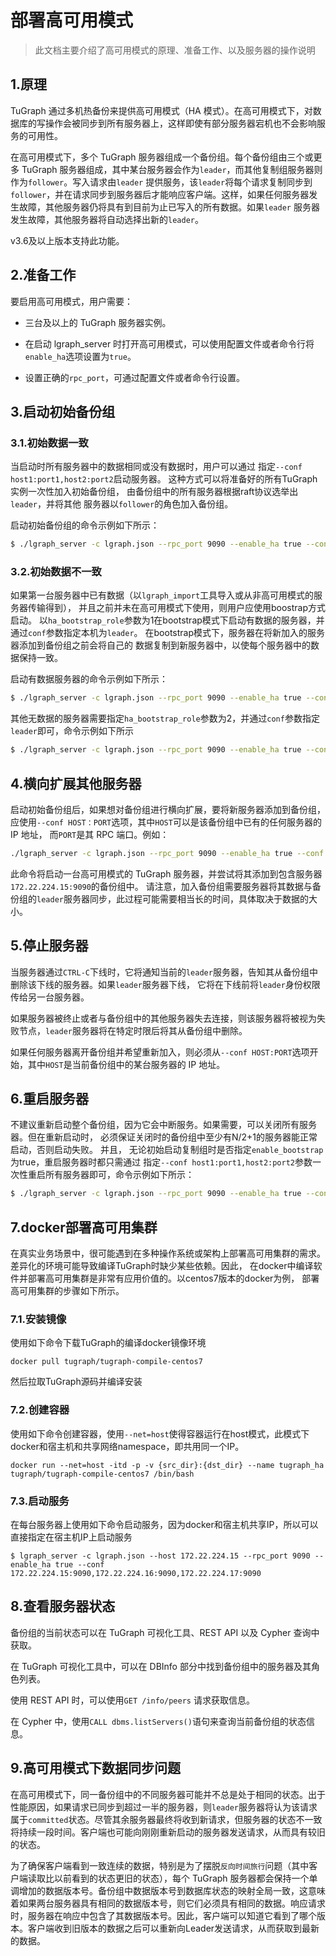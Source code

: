 # 部署高可用模式

> 此文档主要介绍了高可用模式的原理、准备工作、以及服务器的操作说明

## 1.原理

TuGraph 通过多机热备份来提供高可用模式（HA 模式）。在高可用模式下，对数据库的写操作会被同步到所有服务器上，这样即使有部分服务器宕机也不会影响服务的可用性。

在高可用模式下，多个 TuGraph 服务器组成一个备份组。每个备份组由三个或更多 TuGraph 服务器组成，其中某台服务器会作为`leader`，而其他复制组服务器则作为`follower`。写入请求由`leader`
提供服务，该`leader`将每个请求复制同步到`follower`，并在请求同步到服务器后才能响应客户端。这样，如果任何服务器发生故障，其他服务器仍将具有到目前为止已写入的所有数据。如果`leader`
服务器发生故障，其他服务器将自动选择出新的`leader`。

v3.6及以上版本支持此功能。

## 2.准备工作

要启用高可用模式，用户需要：

- 三台及以上的 TuGraph 服务器实例。

- 在启动 lgraph_server 时打开高可用模式，可以使用配置文件或者命令行将`enable_ha`选项设置为`true`。

- 设置正确的`rpc_port`，可通过配置文件或者命令行设置。

## 3.启动初始备份组

### 3.1.初始数据一致

当启动时所有服务器中的数据相同或没有数据时，用户可以通过
指定`--conf host1:port1,host2:port2`启动服务器。
这种方式可以将准备好的所有TuGraph实例一次性加入初始备份组，
由备份组中的所有服务器根据raft协议选举出`leader`，并将其他
服务器以`follower`的角色加入备份组。

启动初始备份组的命令示例如下所示：

```bash
$ ./lgraph_server -c lgraph.json --rpc_port 9090 --enable_ha true --conf 172.22.224.15:9090,172.22.224.16:9090,172.22.224.17:9090
```

### 3.2.初始数据不一致

如果第一台服务器中已有数据（以`lgraph_import`工具导入或从非高可用模式的服务器传输得到），
并且之前并未在高可用模式下使用，则用户应使用boostrap方式启动。
以`ha_bootstrap_role`参数为1在bootstrap模式下启动有数据的服务器，并通过`conf`参数指定本机为`leader`。
在bootstrap模式下，服务器在将新加入的服务器添加到备份组之前会将自己的
数据复制到新服务器中，以使每个服务器中的数据保持一致。

启动有数据服务器的命令示例如下所示：

```bash
$ ./lgraph_server -c lgraph.json --rpc_port 9090 --enable_ha true --conf 172.22.224.15:9090 --ha_bootstrap_role 1
```

其他无数据的服务器需要指定`ha_bootstrap_role`参数为2，并通过`conf`参数指定`leader`即可，命令示例如下所示

```bash
$ ./lgraph_server -c lgraph.json --rpc_port 9090 --enable_ha true --conf 172.22.224.15:9090 --ha_bootstrap_role 2
```

## 4.横向扩展其他服务器

启动初始备份组后，如果想对备份组进行横向扩展，要将新服务器添加到备份组，
应使用`--conf HOST：PORT`选项，其中`HOST`可以是该备份组中已有的任何服务器的 IP 地址，
而`PORT`是其 RPC 端口。例如：

```bash
./lgraph_server -c lgraph.json --rpc_port 9090 --enable_ha true --conf 172.22.224.15:9090
```

此命令将启动一台高可用模式的 TuGraph 服务器，并尝试将其添加到包含服务器`172.22.224.15:9090`的备份组中。
请注意，加入备份组需要服务器将其数据与备份组的`leader`服务器同步，此过程可能需要相当长的时间，具体取决于数据的大小。

## 5.停止服务器

当服务器通过`CTRL-C`下线时，它将通知当前的`leader`服务器，告知其从备份组中删除该下线的服务器。如果`leader`服务器下线，
它将在下线前将`leader`身份权限传给另一台服务器。

如果服务器被终止或者与备份组中的其他服务器失去连接，则该服务器将被视为失败节点，`leader`服务器将在特定时限后将其从备份组中删除。

如果任何服务器离开备份组并希望重新加入，则必须从`--conf HOST:PORT`选项开始，其中`HOST`是当前备份组中的某台服务器的 IP 地址。

## 6.重启服务器

不建议重新启动整个备份组，因为它会中断服务。如果需要，可以关闭所有服务器。但在重新启动时，
必须保证关闭时的备份组中至少有N/2+1的服务器能正常启动，否则启动失败。 并且，
无论初始启动复制组时是否指定`enable_bootstrap`为true，重启服务器时都只需通过
指定`--conf host1:port1,host2:port2`参数一次性重启所有服务器即可，命令示例如下所示：

```bash
$ ./lgraph_server -c lgraph.json --rpc_port 9090 --enable_ha true --conf 172.22.224.15:9090,172.22.224.16:9090,172.22.224.17:9090
```

## 7.docker部署高可用集群
在真实业务场景中，很可能遇到在多种操作系统或架构上部署高可用集群的需求。
差异化的环境可能导致编译TuGraph时缺少某些依赖。因此，
在docker中编译软件并部署高可用集群是非常有应用价值的。以centos7版本的docker为例，
部署高可用集群的步骤如下所示。

### 7.1.安装镜像
使用如下命令下载TuGraph的编译docker镜像环境
```shell
docker pull tugraph/tugraph-compile-centos7
```
然后拉取TuGraph源码并编译安装

### 7.2.创建容器
使用如下命令创建容器，使用`--net=host`使得容器运行在host模式，此模式下
docker和宿主机和共享网络namespace，即共用同一个IP。
```shell
docker run --net=host -itd -p -v {src_dir}:{dst_dir} --name tugraph_ha tugraph/tugraph-compile-centos7 /bin/bash
```

### 7.3.启动服务
在每台服务器上使用如下命令启动服务，因为docker和宿主机共享IP，所以可以直接指定在宿主机IP上启动服务
```shell
$ lgraph_server -c lgraph.json --host 172.22.224.15 --rpc_port 9090 --enable_ha true --conf 172.22.224.15:9090,172.22.224.16:9090,172.22.224.17:9090
```

## 8.查看服务器状态

备份组的当前状态可以在 TuGraph 可视化工具、REST API 以及 Cypher 查询中获取。

在 TuGraph 可视化工具中，可以在 DBInfo 部分中找到备份组中的服务器及其角色列表。

使用 REST API 时，可以使用`GET /info/peers` 请求获取信息。

在 Cypher 中，使用`CALL dbms.listServers()`语句来查询当前备份组的状态信息。

## 9.高可用模式下数据同步问题

在高可用模式下，同一备份组中的不同服务器可能并不总是处于相同的状态。出于性能原因，如果请求已同步到超过一半的服务器，则`leader`服务器将认为该请求属于`committed`状态。尽管其余服务器最终将收到新请求，但服务器的状态不一致将持续一段时间。客户端也可能向刚刚重新启动的服务器发送请求，从而具有较旧的状态。

为了确保客户端看到一致连续的数据，特别是为了摆脱`反向时间旅行`问题（其中客户端读取比以前看到的状态更旧的状态），每个 TuGraph 服务器都会保持一个单调增加的数据版本号。备份组中数据版本号到数据库状态的映射全局一致，这意味着如果两台服务器具有相同的数据版本号，则它们必须具有相同的数据。响应请求时，服务器在响应中包含了其数据版本号。因此，客户端可以知道它看到了哪个版本。客户端收到旧版本的数据之后可以重新向Leader发送请求，从而获取到最新的数据。
